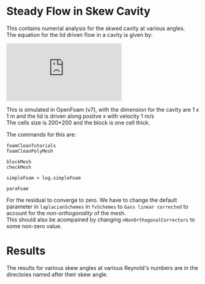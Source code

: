 # Steady Flow in Skew Cavity
This contains numerial analysis for the skwed cavity at various angles.    \
The equation for the lid driven flow in a cavity is given by:
  
  ![vel-image](https://latex.codecogs.com/png.latex?%5Cfrac%7Bd%20u%7D%7Bd%20x%7D%20&plus;%20%5Cfrac%7Bd%20v%7D%7Bd%20y%7D%20%3D%200)


This is simulated in OpenFoam (v7), with the dimension for the cavity are 1 x 1 m and the lid is driven along positve x with velocity 1 m/s \
The cells size is 200*200 and the block is one cell thick.

The commands for this are:

    foamCleanTutorials
    foamCleanPolyMesh

    blockMesh
    checkMesh

    simpleFoam > log.simpleFoam

    paraFoam

For the residual to converge to zero. We have to change the default parameter in `laplacianSchemes` in `fvSchemes` to `Gass linear corrected` to account for the *non-orthogonality* of the mesh.\
This should also be acompained by changing `nNonOrthogonalCorrectors` to some non-zero value.

# Results
The results for various skew angles at various Reynold's numbers are in the directoies named after their skew angle.